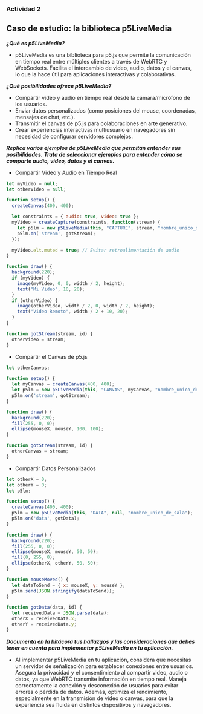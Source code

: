 ### Actividad 2

## Caso de estudio: la biblioteca p5LiveMedia

***¿Qué es p5LiveMedia?***
- p5LiveMedia es una biblioteca para p5.js que permite la comunicación en tiempo real entre múltiples clientes a través de WebRTC y WebSockets. Facilita el intercambio de video, audio, datos y el canvas, lo que la hace útil para aplicaciones interactivas y colaborativas.

***¿Qué posibilidades ofrece p5LiveMedia?***
- Compartir video y audio en tiempo real desde la cámara/micrófono de los usuarios.
- Enviar datos personalizados (como posiciones del mouse, coordenadas, mensajes de chat, etc.).
- Transmitir el canvas de p5.js para colaboraciones en arte generativo.
- Crear experiencias interactivas multiusuario en navegadores sin necesidad de configurar servidores complejos.

***Replica varios ejemplos de p5LiveMedia que permitan entender sus posibilidades. Trata de seleccionar ejemplos para entender cómo se comparte audio, video, datos y el canvas.***
- Compartir Video y Audio en Tiempo Real
```js
let myVideo = null;
let otherVideo = null;

function setup() {
  createCanvas(400, 400);

  let constraints = { audio: true, video: true };
  myVideo = createCapture(constraints, function(stream) {
    let p5lm = new p5LiveMedia(this, "CAPTURE", stream, "nombre_unico_de_sala");
    p5lm.on('stream', gotStream);
  });

  myVideo.elt.muted = true; // Evitar retroalimentación de audio
}

function draw() {
  background(220);
  if (myVideo) {
    image(myVideo, 0, 0, width / 2, height);
    text("Mi Video", 10, 20);
  }
  if (otherVideo) {
    image(otherVideo, width / 2, 0, width / 2, height);
    text("Video Remoto", width / 2 + 10, 20);
  }
}

function gotStream(stream, id) {
  otherVideo = stream;
}
```

- Compartir el Canvas de p5.js
```js
let otherCanvas;

function setup() {
  let myCanvas = createCanvas(400, 400);
  let p5lm = new p5LiveMedia(this, "CANVAS", myCanvas, "nombre_unico_de_sala");
  p5lm.on('stream', gotStream);
}

function draw() {
  background(220);
  fill(255, 0, 0);
  ellipse(mouseX, mouseY, 100, 100);
}

function gotStream(stream, id) {
  otherCanvas = stream;
}
```

- Compartir Datos Personalizados
```js
let otherX = 0;
let otherY = 0;
let p5lm;

function setup() {
  createCanvas(400, 400);
  p5lm = new p5LiveMedia(this, "DATA", null, "nombre_unico_de_sala");
  p5lm.on('data', gotData);
}

function draw() {
  background(220);
  fill(255, 0, 0);
  ellipse(mouseX, mouseY, 50, 50);
  fill(0, 255, 0);
  ellipse(otherX, otherY, 50, 50);
}

function mouseMoved() {
  let dataToSend = { x: mouseX, y: mouseY };
  p5lm.send(JSON.stringify(dataToSend));
}

function gotData(data, id) {
  let receivedData = JSON.parse(data);
  otherX = receivedData.x;
  otherY = receivedData.y;
}
```

***Documenta en la bitácora tus hallazgos y las consideraciones que debes tener en cuenta para implementar p5LiveMedia en tu aplicación.***
- Al implementar p5LiveMedia en tu aplicación, considera que necesitas un servidor de señalización para establecer conexiones entre usuarios. Asegura la privacidad y el consentimiento al compartir video, audio o datos, ya que WebRTC transmite información en tiempo real. Maneja correctamente la conexión y desconexión de usuarios para evitar errores o pérdida de datos. Además, optimiza el rendimiento, especialmente en la transmisión de video o canvas, para que la experiencia sea fluida en distintos dispositivos y navegadores.


